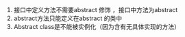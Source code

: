 1. 接口中定义方法不需要abstract 修饰 ，接口中方法为abstract
2. abstract方法只能定义在abstract 的类中
3. Abstract class是不能被实例化（因为含有无具体实现的方法）
